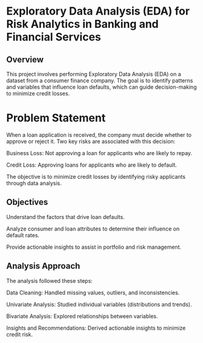 # Exploratory Data Analysis (EDA) for Risk Analytics in Banking and Financial Services

## Overview

This project involves performing Exploratory Data Analysis (EDA) on a dataset from a consumer finance company. The goal is to identify patterns and variables that influence loan defaults, which can guide decision-making to minimize credit losses.

# Problem Statement

When a loan application is received, the company must decide whether to approve or reject it. Two key risks are associated with this decision:

Business Loss: Not approving a loan for applicants who are likely to repay.

Credit Loss: Approving loans for applicants who are likely to default.

The objective is to minimize credit losses by identifying risky applicants through data analysis.

## Objectives

Understand the factors that drive loan defaults.

Analyze consumer and loan attributes to determine their influence on default rates.

Provide actionable insights to assist in portfolio and risk management.

## Analysis Approach

The analysis followed these steps:

Data Cleaning: Handled missing values, outliers, and inconsistencies.

Univariate Analysis: Studied individual variables (distributions and trends).

Bivariate Analysis: Explored relationships between variables.

Insights and Recommendations: Derived actionable insights to minimize credit risk.
